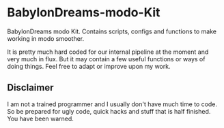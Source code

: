 # BabylonDreams-modo-Kit

BabylonDreams modo Kit. Contains scripts, configs and functions to make working in modo smoother.

It is pretty much hard coded for our internal pipeline at the moment and very much in flux. But it may contain a few useful functions or ways of doing things. Feel free to adapt or improve upon my work.

## Disclaimer

I am not a trained programmer and I usually don't have much time to code. So be prepared for ugly code, quick hacks and stuff that is half finished. You have been warned.
